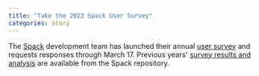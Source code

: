 ```yaml
---
title: "Take the 2023 Spack User Survey"
categories: story
---
```


The [Spack](https://github.com/spack/spack) development team has launched their annual [user survey](https://t.co/w9vwmc3rUm) and requests responses through March 17. Previous years' [survey results and analysis](https://github.com/spack/spack/discussions/35706) are available from the Spack repository.
